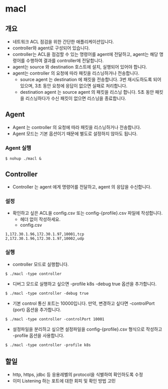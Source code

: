 # macl
## 개요
* 네트워크 ACL 점검을 위한 간단한 애플리케이션입니다.
* controller와 agent로 구성되어 있습니다.
* controller는 ACL을 점검할 수 있는 명령어를 agent에 전달하고, agent는 해당 명령어를 수행하여 결과를 controller에 전달합니다.
* agent는 source 와 destination 호스트에 설치, 실행되어 있어야 합니다. 
* agent는 controller 의 요청에 따라 패킷을 리스닝하거나 전송합니다. 
  * source agent 는 destination 에 패킷을 전송합니다. 3번 재시도하도록 되어 있으며, 3초 동안 요청에 응답이 없으면 실패로 처리합니다.
  * destination agent 는 source agent 의 패킷을 리스닝 합니다. 5초 동안 패킷을 리스닝하다가 수신 패킷이 없으면 리스닝을 종료합니다.


## Agent 
* Agent 는 controller 의 요청에 따라 패킷을 리스닝하거나 전송합니다.
* Agent 모드는 기본 옵션이기 때문에 별도로 설정하지 않아도 됩니다.

### Agent 실행
```shell
$ nohup ./macl & 
```

## Controller
* Controller 는 agent 에게 명령어를 전달하고, agent 의 응답을 수신합니다.

### 설정
* 확인하고 싶은 ACL을 config.csv 또는 config-{profile}.csv 파일에 작성합니다.
    * 헤더 없이 작성하세요.
    * config.csv
```csv
1,172.30.1.96,172.30.1.97,10001,tcp
2,172.30.1.96,172.30.1.97,10002,udp
```

### 실행
* controller 모드로 실행합니다.
```shell
$ ./macl -type controller
```
* 디버그 모드로 실행하고 싶으면 -profile k8s -debug true 옵션을 추가합니다.
```shell
$ ./macl -type controller -debug true
```
* 기본 control 통신 포트는 10000입니다. 만약, 변경하고 싶다면 -controlPort {port} 옵션을 추가합니다.
```shell
$ ./macl -type controller -controlPort 10001
```

* 설정파일을 분리하고 싶으면 설정파일을 config-{profile}.csv 형식으로 작성하고 -profile 옵션을 사용합니다. 
```shell
$ ./macl -type controller -profile k8s
```
## 할일
* http, https, jdbc 등 응용레벨의 protocol을 식별하여 확인하도록 수정
* 이미 Listening 하는 포트에 대한 회피 및 확인 방법 고민